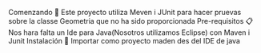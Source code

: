 Comenzando 🚀
Este proyecto utiliza Meven i JUnit para hacer pruevas sobre la classe Geometria que no ha sido proporcionada
Pre-requisitos 📋
Nos hara falta un Ide para Java(Nosotros utilizamos Eclipse) con Maven i Junit
Instalación 🔧
Importar como proyecto maden des del IDE de java
